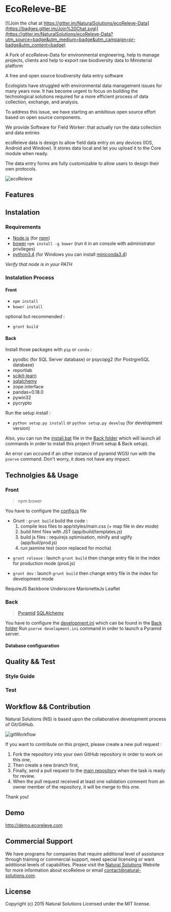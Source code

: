 EcoReleve-BE
========================

[![Join the chat at https://gitter.im/NaturalSolutions/ecoReleve-Data](https://badges.gitter.im/Join%20Chat.svg)](https://gitter.im/NaturalSolutions/ecoReleve-Data?utm_source=badge&utm_medium=badge&utm_campaign=pr-badge&utm_content=badge)

A Fork of ecoReleve-Data for environmental engineering, help to manage projects, clients and help to export raw biodiversity data to Ministerial platform


A free and open source biodiversity data entry software

Ecologists have struggled with environmental data management issues for many years now. It has become urgent to focus on building the technological solutions required for a more efficient process of data collection, exchange, and analysis.

To address this issue, we have starting an ambitious open source effort based on open source components.


We provide Software for Field Worker: that actually run the data collection and data entries

ecoReleve data is design to allow field data entry on any devices (IOS, Android and Window). It stores data local and let you upload it to the Core module when ready.

The data entry forms are fully customizable to allow users to design their own protocols.
	

![ecoReleve](https://static1.squarespace.com/static/519a7bc0e4b08ccdf8f31445/t/57addb672e69cf1f18bf7d3d/1471011777134/?format=1000w)

## Features


## Instalation


### Requirements

 - [Node.js](https://nodejs.org/) (for [npm](https://www.npmjs.com/))
 - [bower](http://bower.io/) `npm install -g bower` (run it in an console with administrator privileges)
 - [python3.4](https://www.python.org/download/releases/3.4.0/) (for Windows you can install [miniconda3.4](http://conda.pydata.org/miniconda.html))


*Verify that node is in your PATH*

### Instalation Process

#### Front
- `npm install`
- `bower install`

optional but recommended :

- `grunt build`

#### Back

Install those packages with `pip` or `conda` :

- pyodbc (for SQL Server database) or psycopg2 (for PostrgreSQL database)
- reportlab
- [scikit-learn](http://scikit-learn.org/stable/)
- [sqlalchemy](http://www.sqlalchemy.org/)
- zope.interface
- pandas=0.18.0
- pywin32
- pycrypto

Run the setup install : 
- `python setup.py install` or `python setup.py develop` (for development version)

Also, you can run the [install.bat](https://github.com/NaturalSolutions/ecoReleve-Data/blob/master/Back/install.bat) file in the [Back folder](https://github.com/NaturalSolutions/ecoReleve-Data/tree/master/Back/)
which will launch all commands in order to install this project (Front setup & Back setup).

An error can occured if an other instance of pyramid WGSI run with the `pserve` command. Don't worry, it does not have any impact. 

## Technolgies && Usage

### Front

> npm
> bower

You have to configure the [config.js](https://github.com/NaturalSolutions/ecoReleve-Data/blob/master/Front/app/config.js.default) file 

* Grunt :
 `grunt build` build the code : 
  1. compile less files to app/styles/main.css (+ map file in dev mode)
  2. build html files with JST (app/build/templates.js)
  3. build js files : requirejs optimisation, minify and uglify (app/buil/prod.js)
  4. run jasmine test (soon replaced for mocha)

- `grunt release` : launch `grunt build` then change entry file in the index for production mode (prod.js)

- `grunt dev` : launch `grunt build` then change entry file in the index for development mode

 RequireJS
 Backbone Underscore
 MarionetteJs
 Leaflet



### Back

 >[Pyramid](http://docs.pylonsproject.org/projects/pyramid/en/latest/)
 >[SQLAlchemy](http://www.sqlalchemy.org/)


You have to configure the [development.ini](https://github.com/NaturalSolutions/ecoReleve-Data/tree/master/Back/development.ini.default) which can be found in the [Back folder](https://github.com/NaturalSolutions/ecoReleve-Data/tree/master/Back/)
Run `pserve development.ini` command in order to launch a Pyramid server.

#### Database configuaration

## Quality && Test

### Style Guide

### Test

## Workflow && Contribution

Natural Solutions (NS) is based upon the collaborative development process of Git/GitHub.

![gitWorkflow](http://img11.hostingpics.net/pics/424731gitflow.png)

If you want to contribute on this project, please create a new pull request :
1. Fork the repository into your own GitHub repository in order to work on this one,
2. Then create a new branch first,
3. Finally, send a pull request to the [main repository](https://github.com/NaturalSolutions/ecoReleve-Data/) when the task is ready for review.
4. When the pull request received at least one validation comment from an owner member of the repository, it will be merge to this one.

Thank you!


## Demo

http://demo.ecoreleve.com

## Commercial Support

We have programs for companies that require additional level of assistance through training or commercial support, need special licensing or want additional levels of capabilities. Please visit the [Natural Solutions](http://www.natural-solutions.eu/) Website for more information about ecoReleve or email contact@natural-solutions.com.

## License

Copyright (c) 2015 Natural Solutions
Licensed under the MIT license.
